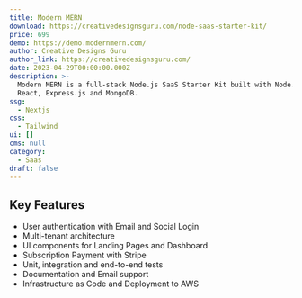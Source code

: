 ```yaml
---
title: Modern MERN
download: https://creativedesignsguru.com/node-saas-starter-kit/
price: 699
demo: https://demo.modernmern.com/
author: Creative Designs Guru
author_link: https://creativedesignsguru.com/
date: 2023-04-29T00:00:00.000Z
description: >-
  Modern MERN is a full-stack Node.js SaaS Starter Kit built with Node.js,
  React, Express.js and MongoDB.
ssg:
  - Nextjs
css:
  - Tailwind
ui: []
cms: null
category:
  - Saas
draft: false
---
```

## Key Features

- User authentication with Email and Social Login
- Multi-tenant architecture
- UI components for Landing Pages and Dashboard
- Subscription Payment with Stripe
- Unit, integration and end-to-end tests
- Documentation and Email support
- Infrastructure as Code and Deployment to AWS
